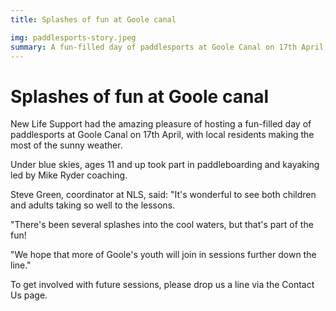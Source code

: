 ```yaml
---
title: Splashes of fun at Goole canal

img: paddlesports-story.jpeg
summary: A fun-filled day of paddlesports at Goole Canal on 17th April, with local residents making the most of the sunny weather.
---
```


# Splashes of fun at Goole canal

New Life Support had the amazing pleasure of hosting a fun-filled day of paddlesports at Goole Canal on 17th April, with local residents making the most of the sunny weather.

Under blue skies, ages 11 and up took part in paddleboarding and kayaking led by Mike Ryder coaching.

Steve Green, coordinator at NLS, said: "It's wonderful to see both children and adults taking so well to the lessons.

"There's been several splashes into the cool waters, but that's part of the fun!

"We hope that more of Goole's youth will join in sessions further down the line."

To get involved with future sessions, please drop us a line via the Contact Us page.
